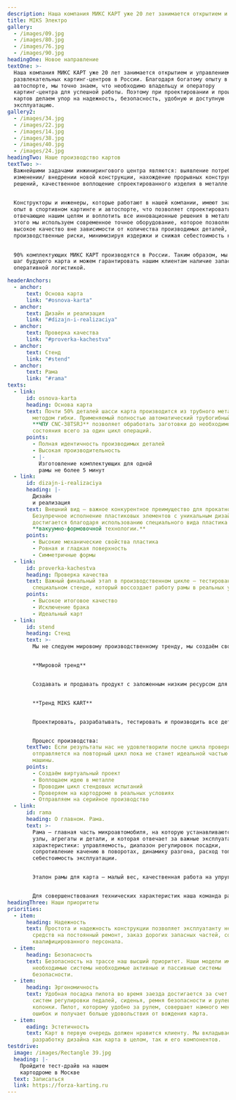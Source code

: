 ```yaml
---
description: Наша компания МИКС КАРТ уже 20 лет занимается открытием и управлением развлекательных картинг-центров в России. Благодаря богатому опыту в автоспорте, мы точно знаем, что необходимо владельцу и оператору картинг-центра для успешной работы. Поэтому при проектировании и производстве картов делаем упор на надежность, безопасность, удобную и доступную эксплуатацию.
title: МIKS Электро
gallery: 
  - /images/09.jpg
  - /images/80.jpg
  - /images/76.jpg
  - /images/90.jpg
headingOne: Новое направление
textOne: >-
  Наша компания МИКС КАРТ уже 20 лет занимается открытием и управлением
  развлекательных картинг-центров в России. Благодаря богатому опыту в
  автоспорте, мы точно знаем, что необходимо владельцу и оператору
  картинг-центра для успешной работы. Поэтому при проектировании и производстве
  картов делаем упор на надежность, безопасность, удобную и доступную
  эксплуатацию.
gallery2:
  - /images/34.jpg
  - /images/22.jpg
  - /images/14.jpg
  - /images/38.jpg
  - /images/40.jpg
  - /images/24.jpg
headingTwo: Наше производство картов
textTwo: >-
  Важнейшими задачами инжинирингового центра являются: выявление потребности в
  изменении/ внедрении новой конструкции, нахождение прорывных конструктивных
  решений, качественное воплощение спроектированного изделия в металле.
  

  Конструкторы и инженеры, которые работают в нашей компании, имеют значительный 
  опыт в спортивном картинге и автоспорте, что позволяет спроектировать карты, 
  отвечающие нашим целям и воплотить все инновационные решения в металле. Для 
  этого мы используем современное точное оборудование, которое позволяет держать 
  высокое качество вне зависимости от количества производимых деталей, снижая 
  производственные риски, минимизируя издержки и снижая себестоимость конечного продукта. 
  

  90% комплектующих МИКС КАРТ производятся в России. Таким образом, мы контролируем каждый 
  шаг будущего карта и можем гарантировать нашим клиентам наличие запасных частей с 
  оперативной логистикой.

headerAnchors:
  - anchor:
      text: Основа карта
      link: "#osnova-karta"
  - anchor:
      text: Дизайн и реализация
      link: "#dizajn-i-realizaciya"
  - anchor:
      text: Проверка качества
      link: "#proverka-kachestva"
  - anchor:
      text: Стенд
      link: "#stend"
  - anchor:
      text: Рама
      link: "#rama"
texts:
  - link:
      id: osnova-karta
      heading: Основа карта
      text: Почти 50% деталей шасси карта производится из трубного металлопроката
        методом гибки. Применяемый полностью автоматический трубогибный станок с
        **ЧПУ CNC-38TSRJ** позволяет обработать заготовки до необходимого
        состояния всего за один цикл операций.
      points:
        - Полная идентичность производимых деталей
        - Высокая производительность
        - |-
          Изготовление комплектующих для одной
          рамы не более 5 минут
  - link:
      id: dizajn-i-realizaciya
      heading: |-
        Дизайн 
        и реализация
      text: Внешний вид – важное конкурентное преимущество для прокатного картинга.
        Безупречное исполнение пластиковых элементов с уникальным дизайном
        достигается благодаря использованию специального вида пластика и
        **вакуумно-формовочной технологии.**
      points:
        - Высокие механические свойства пластика
        - Ровная и гладкая поверхность
        - Симметричные формы
  - link:
      id: proverka-kachestva
      heading: Проверка качествa
      text: Важный финальный этап в производственном цикле – тестирование изделий на
        специальном стенде, который воссоздает работу рамы в реальных условиях.
      points:
        - Высокое итоговое качество
        - Исключение брака
        - Идеальный карт
  - link:
      id: stend
      heading: Стенд
      text: >-
        Мы не следуем мировому производственному тренду, мы создаём свой.


        **Мировой тренд**


        Создавать и продавать продукт с заложенным низким ресурсом для дальнейшего заработка на продаже запасных комплектующих. 


        **Тренд MIKS KART**


        Проектировать, разрабатывать, тестировать и производить все детали карта с повышенными характеристиками надежности и высоким уровнем ремонтопригодности.


        Процесс производства: 
      textTwo: Если результаты нас не удовлетворили после цикла проверки, то компонент
        отправляется на повторный цикл пока не станет идеальной частью будущей
        машины.
      points:
        - Создаём виртуальный проект
        - Воплощаем идею в металле
        - Проводим цикл стендовых испытаний
        - Проверяем на картодроме в реальных условиях
        - Отправляем на серийное производство
  - link:
      id: rama
      heading: О главном. Рама.
      text: >-
        Рама — главная часть микроавтомобиля, на которую устанавливаются все
        узлы, агрегаты и детали, и которая отвечает за важные эксплуатационные
        характеристики: управляемость, диапазон регулировок посадки,
        сопротивление качению в поворотах, динамику разгона, расход топлива и
        себестоимость эксплуатации. 


        Эталон рамы для карта — малый вес, качественная работа на упругое кручение вокруг продольной оси в поворотах и отсутствие пластической деформации при работе и ударах.


        Для совершенствования технических характеристик наша команда разработала испытательный стенд. Стенд позволяет нам в короткие сроки провести испытания в идентичных условиях, подобрать оптимальные материалы и технологию производства, чтобы сделать раму высокого качества с заданными механическими и техническими характеристиками.
headingThree: Наши приоритеты
priorities:
  - item:
      heading: Надежность
      text: Простота и надежность конструкции позволяет эксплуатанту не тратить много
        средств на постоянный ремонт, заказ дорогих запасных частей, содержание
        квалифицированного персонала.
  - item:
      heading: Безопасность
      text: Безопасность на трассе наш высший приоритет. Наши модели имеют все
        необходимые системы необходимые активные и пассивные системы
        безопасности.
  - item:
      heading: Эргономичность
      text: Удобная посадка пилота во время заезда достигается за счет оригинальных
        систем регулировки педалей, сиденья, ремня безопасности и рулевой
        колонки. Пилот, которому удобно за рулем, совершает намного меньше
        ошибок и получает больше удовольствия от вождения карта.
  - item:
      eading: Эстетичность
      text: Карт в первую очередь должен нравится клиенту. Мы вкладываем много сил в
        разработку дизайна как карта в целом, так и его компонентов.
testdrive:
  image: /images/Rectangle 39.jpg
  heading: |-
    Пройдите тест-драйв на нашем
    картодроме в Москве
  text: Записаться
  link: https://forza-karting.ru
---
```

